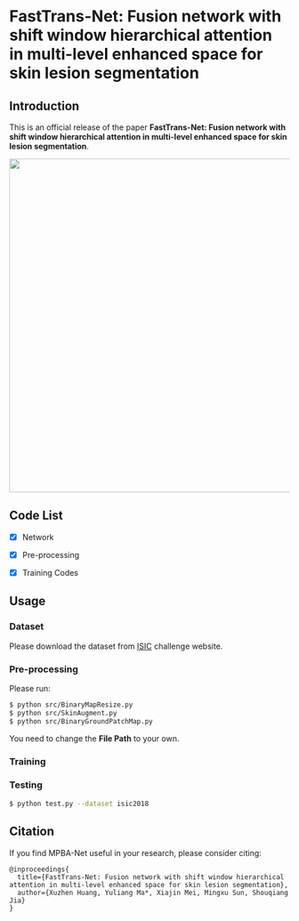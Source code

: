 #   FastTrans-Net: Fusion network with shift window hierarchical attention in multi-level enhanced space for skin lesion segmentation  



## Introduction

This is an official release of the paper **FastTrans-Net:  Fusion network with shift window hierarchical attention in multi-level  enhanced space for skin lesion segmentation**.

<div align="center" border=> <img src=framework.jpg width="600" > </div>



## Code List

- [x] Network
- [x] Pre-processing
- [x] Training Codes




## Usage

### Dataset

Please download the dataset from [ISIC](https://www.isic-archive.com/) challenge website.

### Pre-processing

Please run:

```bash
$ python src/BinaryMapResize.py
$ python src/SkinAugment.py
$ python src/BinaryGroundPatchMap.py
```

You need to change the **File Path** to your own.



### Training 

### Testing

```bash
$ python test.py --dataset isic2018
```



## Citation

If you find MPBA-Net useful in your research, please consider citing:

```
@inproceedings{
  title={FastTrans-Net: Fusion network with shift window hierarchical attention in multi-level enhanced space for skin lesion segmentation},
  author={Xuzhen Huang, Yuliang Ma*, Xiajin Mei, Mingxu Sun, Shouqiang Jia}
}
```

